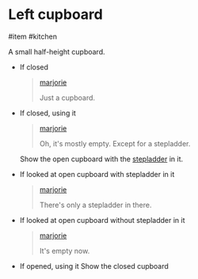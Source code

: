 # Left cupboard

#item #kitchen 

A small half-height cupboard.

- If closed

  > [marjorie](characters/marjorie.md)
  >
  > Just a cupboard.

- If closed, using it

  > [marjorie](characters/marjorie.md)
  >
  > Oh, it's mostly empty. Except for a stepladder.

  Show the open cupboard with the [stepladder](items/stepladder.md) in it.

- If looked at open cupboard with stepladder in it

  > [marjorie](characters/marjorie.md)
  >
  > There's only a stepladder in there.

- If looked at open cupboard without stepladder in it

  > [marjorie](characters/marjorie.md)
  >
  > It's empty now.

- If opened, using it
  Show the closed cupboard